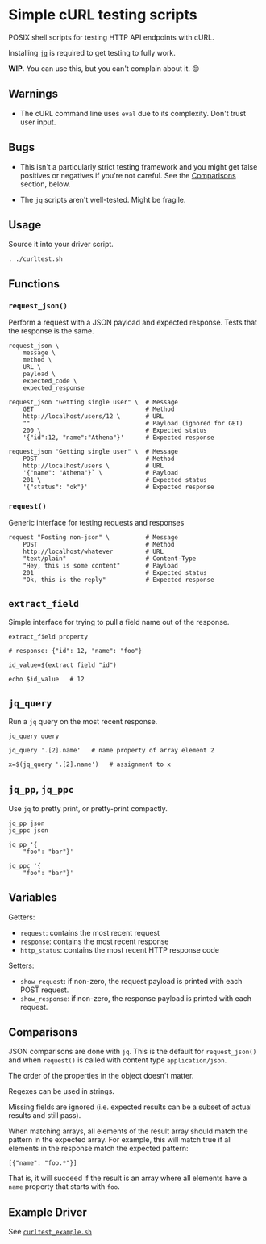 # Simple cURL testing scripts

POSIX shell scripts for testing HTTP API endpoints with cURL.

Installing [`jq`](https://jqlang.org/) is required to get testing to
fully work.

**WIP.** You can use this, but you can't complain about it. 😊

## Warnings

* The cURL command line uses `eval` due to its complexity. Don't trust user
  input.

## Bugs

* This isn't a particularly strict testing framework and you might get
  false positives or negatives if you're not careful. See the
  [Comparisons](#comparisons) section, below.

* The `jq` scripts aren't well-tested. Might be fragile.

## Usage

Source it into your driver script.

```
. ./curltest.sh
```

## Functions

### `request_json()`

Perform a request with a JSON payload and expected response. Tests that
the response is the same.

```
request_json \
    message \
    method \
    URL \
    payload \
    expected_code \
    expected_response
```

```
request_json "Getting single user" \  # Message
    GET                               # Method
    http://localhost/users/12 \       # URL
    ""                                # Payload (ignored for GET)
    200 \                             # Expected status
    '{"id":12, "name":"Athena"}'      # Expected response
```

```
request_json "Getting single user" \  # Message
    POST                              # Method
    http://localhost/users \          # URL
    '{"name": "Athena"}` \            # Payload
    201 \                             # Expected status
    '{"status": "ok"}'                # Expected response
```

### `request()`

Generic interface for testing requests and responses

```
request "Posting non-json" \          # Message
    POST                              # Method
    http://localhost/whatever         # URL
    "text/plain"                      # Content-Type
    "Hey, this is some content"       # Payload
    201                               # Expected status
    "Ok, this is the reply"           # Expected response
```

## `extract_field`

Simple interface for trying to pull a field name out of the response.

```
extract_field property
```

```
# response: {"id": 12, "name": "foo"}

id_value=$(extract field "id")

echo $id_value   # 12
```

## `jq_query`

Run a `jq` query on the most recent response.

```
jq_query query
```

```
jq_query '.[2].name'   # name property of array element 2

x=$(jq_query '.[2].name')   # assignment to x
```

## `jq_pp`, `jq_ppc`

Use `jq` to pretty print, or pretty-print compactly.

```
jq_pp json
jq_ppc json
```

```
jq_pp '{
    "foo": "bar"}'

jq_ppc '{
    "foo": "bar"}'
```

## Variables

Getters:

* `request`: contains the most recent request
* `response`: contains the most recent response
* `http_status`: contains the most recent HTTP response code

Setters:

* `show_request`: if non-zero, the request payload is printed with each
  POST request.
* `show_response`: if non-zero, the response payload is printed with
  each request.

## Comparisons

JSON comparisons are done with `jq`. This is the default for
`request_json()` and when `request()` is called with content type
`application/json`.

The order of the properties in the object doesn't matter.

Regexes can be used in strings.

Missing fields are ignored (i.e. expected results can be a subset of
actual results and still pass).

When matching arrays, all elements of the result array should match the
pattern in the expected array. For example, this will match true if all
elements in the response match the expected pattern:

```
[{"name": "foo.*"}]
```

That is, it will succeed if the result is an array where all elements
have a `name` property that starts with `foo`.

## Example Driver

See [`curltest_example.sh`](curltest_example.sh)

